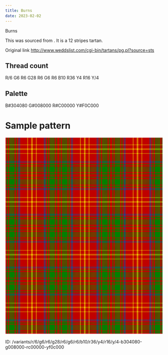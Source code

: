 ```yaml
---
title: Burns
date: 2023-02-02
---
```

Burns

This was sourced from <no value>.  It is a 12 stripes tartan.

Original link http://www.weddslist.com/cgi-bin/tartans/pg.pl?source=sts

## Thread count
R/6 G6 R6 G28 R6 G6 R6 B10 R36 Y4 R16 Y/4

## Palette
B#304080 G#008000 R#C00000 Y#F0C000

# Sample pattern

![Tartan detail](tartan.png "R/6 G6 R6 G28 R6 G6 R6 B10 R36 Y4 R16 Y/4 tartan")

ID: /variants/r/6/g6/r6/g28/r6/g6/r6/b10/r36/y4/r16/y/4-b304080-g008000-rc00000-yf0c000